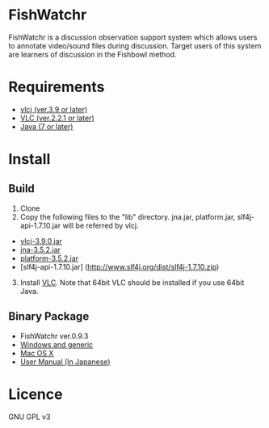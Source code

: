 FishWatchr
===========
FishWatchr is a discussion observation support system which allows users to annotate video/sound files during discussion. Target users of this system are learners of discussion in the Fishbowl method.

# Requirements
* [vlcj (ver.3.9 or later)](https://github.com/caprica/vlcj)
* [VLC (ver.2.2.1 or later)](http://www.videolan.org/vlc/)
* [Java (7 or later)](http://java.com/)

# Install
## Build
1. Clone
2. Copy the following files to the "lib" directory. jna.jar, platform.jar, slf4j-api-1.7.10.jar will be referred by vlcj.
  * [vlcj-3.9.0.jar](http://search.maven.org/remotecontent?filepath=uk/co/caprica/vlcj/3.9.0/vlcj-3.9.0.jar)
  * [jna-3.5.2.jar](https://maven.java.net/content/repositories/releases/net/java/dev/jna/jna/3.5.2/jna-3.5.2.jar)
  * [platform-3.5.2.jar](https://maven.java.net/content/repositories/releases/net/java/dev/jna/platform/3.5.2/platform-3.5.2.jar)
  * [slf4j-api-1.7.10.jar] (http://www.slf4j.org/dist/slf4j-1.7.10.zip)
3. Install [VLC](http://www.videolan.org/vlc/). Note that 64bit VLC should be installed if you use 64bit Java.

## Binary Package
* FishWatchr ver.0.9.3
 * [Windows and generic](http://csd.ninjal.ac.jp/archives/FishWatchr/fishwatchr_0_9_3_win_20151104.zip)
 * [Mac OS X](http://csd.ninjal.ac.jp/archives/FishWatchr/fishwatchr_0_9_3_mac_20151104.zip)
* [User Manual (In Japanese)](http://www2.ninjal.ac.jp/lrc/index.php?%A5%C7%A5%A3%A5%B9%A5%AB%A5%C3%A5%B7%A5%E7%A5%F3%B4%D1%BB%A1%BB%D9%B1%E7%A5%C4%A1%BC%A5%EB%20FishWatchr)


# Licence
GNU GPL v3

